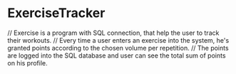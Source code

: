 # ExerciseTracker

// Exercise is a program with SQL connection, that help the user to track their workouts.
// Every time a user enters an exercise into the system, he's granted points according to the chosen volume per repetition.
// The points are logged into the SQL database and user can see the total sum of points on his profile.
